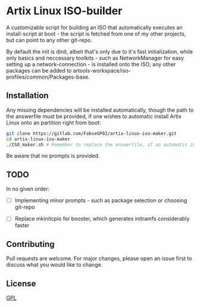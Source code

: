 # Artix Linux ISO-builder

A customizable script for building an ISO that automatically executes an install-script at boot - the script is fetched from one of my other projects, but can point to any other git-repo.

By default the init is dinit, albeit that's only due to it's fast initialization, while only basics and neccessary toolkits - such as NetworkManager for easy setting up a network-connection - is installed onto the ISO; any other packages can be added to artools-workspace/iso-profiles/common/Packages-base.

## Installation

Any missing dependencies will be installed automatically, though the path to the answerfile must be provided, if one wishes to automatic install Artix Linux onto an partition right from boot:
```bash
git clone https://gitlab.com/FabseGP02/artix-linux-iso-maker.git
cd artix-linux-iso-maker
./ISO_maker.sh # Remember to replace the answerfile, if an automatic install is desired
````

Be aware that no prompts is provided.

## TODO
In no given order:

- [ ] Implementing minor prompts - such as package selection or choosing git-repo
- [ ] Replace mkinitcpio for booster, which generates initramfs considerably faster 


## Contributing
Pull requests are welcome. For major changes, please open an issue first to discuss what you would like to change.

## License
[GPL](https://choosealicense.com/licenses/gpl-3.0/)
